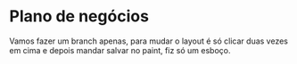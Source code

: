 # Plano de negócios
Vamos fazer um branch apenas, para mudar o layout é só clicar duas vezes em cima e depois mandar salvar no paint, fiz só um esboço.
